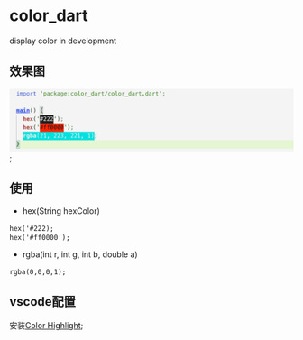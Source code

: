 # color_dart

display color in development

## 效果图
![](./color_dart.png);

## 使用

* hex(String hexColor)

```
hex('#222);
hex('#ff0000');
```

* rgba(int r, int g, int b, double a)

```
rgba(0,0,0,1);
```

## vscode配置

安装[Color Highlight](https://marketplace.visualstudio.com/items?itemName=naumovs.color-highlight);
